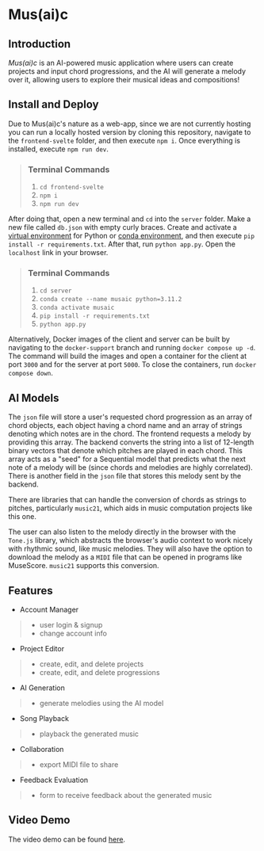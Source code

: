# Mus(ai)c

## Introduction

_Mus(ai)c_ is an AI-powered music application where users can create projects and input chord progressions, and the AI will generate a melody over it, allowing users to explore their musical ideas and compositions!

## Install and Deploy

Due to Mus(ai)c's nature as a web-app, since we are not currently hosting you can run a locally hosted version by cloning this repository, navigate to the `frontend-svelte` folder, and then execute `npm i`. Once everything is installed, execute `npm run dev`.

> ### Terminal Commands
> 1. `cd frontend-svelte`
> 2. `npm i`
> 3. `npm run dev`

After doing that, open a new terminal and `cd` into the `server` folder. Make a new file called `db.json` with empty curly braces. Create and activate a [virtual environment](https://python.land/virtual-environments/virtualenv) for Python or [conda environment](https://docs.conda.io/projects/conda/en/latest/user-guide/tasks/manage-environments.html), and then execute `pip install -r requirements.txt`. After that, run `python app.py`. Open the `localhost` link in your browser.

> ### Terminal Commands
> 1. `cd server`
> 2. `conda create --name musaic python=3.11.2`
> 3. `conda activate musaic`
> 4. `pip install -r requirements.txt`
> 5. `python app.py`

Alternatively, Docker images of the client and server can be built by navigating to the `docker-support` branch and running `docker compose up -d`. The command will build the images and open a container for the client at port `3000` and for the server at port `5000`. To close the containers, run `docker compose down`.

<!-- ## Configuration (?) -->

<!-- ## Data Sets (?) -->

## AI Models

The `json` file will store a user's requested chord progression as an array of chord objects, each object having a chord name and an array of strings denoting which notes are in the chord. The frontend requests a melody by providing this array. The backend converts the string into a list of 12-length binary vectors that denote which pitches are played in each chord. This array acts as a "seed" for a Sequential model that predicts what the next note of a melody will be (since chords and melodies are highly correlated). There is another field in the `json` file that stores this melody sent by the backend.

There are libraries that can handle the conversion of chords as strings to pitches, particularly `music21`, which aids in music computation projects like this one.

The user can also listen to the melody directly in the browser with the `Tone.js` library, which abstracts the browser's audio context to work nicely with rhythmic sound, like music melodies. They will also have the option to download the melody as a `MIDI` file that can be opened in programs like MuseScore. `music21` supports this conversion.

## Features
- Account Manager
> - user login & signup
> - change account info
- Project Editor
> - create, edit, and delete projects
> - create, edit, and delete progressions
- AI Generation
> - generate melodies using the AI model
- Song Playback
> - playback the generated music
- Collaboration
> - export MIDI file to share
- Feedback Evaluation
> - form to receive feedback about the generated music

## Video Demo

The video demo can be found [here](https://drive.google.com/file/d/1wzi8RJk6yEK0xowyPAbia3wUO4ZpguAc/view?usp=sharing).
